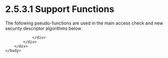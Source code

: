 <html dir="LTR" xmlns:mshelp="http://msdn.microsoft.com/mshelp" xmlns:ddue="http://ddue.schemas.microsoft.com/authoring/2003/5" xmlns:xlink="http://www.w3.org/1999/xlink" xmlns:tool="http://www.microsoft.com/tooltip">
    <head>
        <meta http-equiv="Content-Type" content="text/html; CHARSET=utf-8"></meta>
        <meta name="save" content="history"></meta>
        <title>2.5.3.1 Support Functions</title>
        <xml>
            <mshelp:toctitle title="2.5.3.1 Support Functions"></mshelp:toctitle>
            <mshelp:rltitle title="[MS-DTYP]: Support Functions"></mshelp:rltitle>
            <mshelp:keyword index="A" term="b2e7af53-8539-4b13-b6cf-76925cd7bde1"></mshelp:keyword>
            <mshelp:attr name="DCSext.ContentType" value="open specification"></mshelp:attr>
            <mshelp:attr name="AssetID" value="b2e7af53-8539-4b13-b6cf-76925cd7bde1"></mshelp:attr>
            <mshelp:attr name="TopicType" value="kbRef"></mshelp:attr>
            <mshelp:attr name="DCSext.Title" value="[MS-DTYP]: Support Functions" />
        </xml>
    </head>
    <body>
        <div id="header">
            <h1 class="heading">2.5.3.1 Support Functions</h1>
        </div>
        <div id="mainSection">
            <div id="mainBody">
                <div id="allHistory" class="saveHistory"></div>
                <div id="sectionSection0" class="section" name="collapseableSection">
                    

<p>The following pseudo-functions are used in the main access
check and new security descriptor algorithms below.</p>


                </div>
            </div>
        </div>
    </body>
</html>